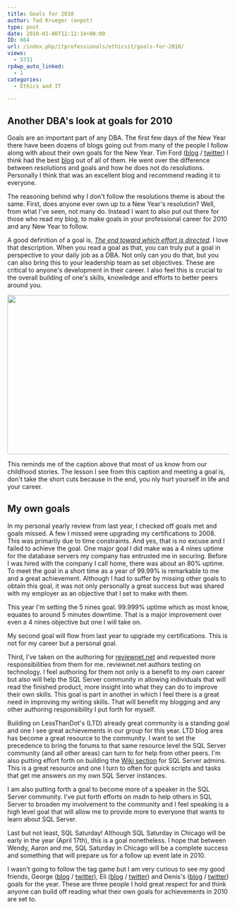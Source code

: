 ```yaml
---
title: Goals for 2010
author: Ted Krueger (onpnt)
type: post
date: 2010-01-06T12:12:14+00:00
ID: 664
url: /index.php/itprofessionals/ethicsit/goals-for-2010/
views:
  - 5731
rp4wp_auto_linked:
  - 1
categories:
  - Ethics and IT

---
```

## Another DBA's look at goals for 2010

Goals are an important part of any DBA. The first few days of the New Year there have been dozens of blogs going out from many of the people I follow along with about their own goals for the New Year. Tim Ford ([blog][1] / [twitter][2]) I think had the best [blog][3] out of all of them. He went over the difference between resolutions and goals and how he does not do resolutions. Personally I think that was an excellent blog and recommend reading it to everyone. 

The reasoning behind why I don't follow the resolutions theme is about the same. First, does anyone ever own up to a New Year's resolution? Well, from what I've seen, not many do. Instead I want to also put out there for those who read my blog, to make goals in your professional career for 2010 and any New Year to follow.

A good definition of a goal is, _[The end toward which effort is directed][4]_. I love that description. When you read a goal as that, you can truly put a goal in perspective to your daily job as a DBA. Not only can you do that, but you can also bring this to your leadership team as set objectives. These are critical to anyone's development in their career. I also feel this is crucial to the overall building of one's skills, knowledge and efforts to better peers around you. 

<div class="image_block">
  <img src="/wp-content/uploads/blogs/ITProfessionals/goal.gif" alt="" title="" width="505" height="361" />
</div>

This reminds me of the caption above that most of us know from our childhood stories. The lesson I see from this caption and meeting a goal is, don't take the short cuts because in the end, you nly hurt yourself in life and your career. 

## My own goals

In my personal yearly review from last year, I checked off goals met and goals missed. A few I missed were upgrading my certifications to 2008. This was primarily due to time constraints. And yes, that is no excuse and I failed to achieve the goal. One major goal I did make was a 4 nines uptime for the database servers my company has entrusted me in securing. Before I was hired with the company I call home, there was about an 80% uptime. To meet the goal in a short time as a year of 99.99% is remarkable to me and a great achievement. Although I had to suffer by missing other goals to obtain this goal, it was not only personally a great success but was shared with my employer as an objective that I set to make with them.

This year I'm setting the 5 nines goal. 99.999% uptime which as most know, equates to around 5 minutes downtime. That is a major improvement over even a 4 nines objective but one I will take on.
  
My second goal will flow from last year to upgrade my certifications. This is not for my career but a personal goal. 

Third, I've taken on the authoring for [reviewnet.net][5] and requested more responsibilities from them for me. reviewnet.net authors testing on technology. I feel authoring for them not only is a benefit to my own career but also will help the SQL Server community in allowing individuals that will read the finished product, more insight into what they can do to improve their own skills. This goal is part in another in which I feel there is a great need in improving my writing skills. That will benefit my blogging and any other authoring responsibility I put forth for myself. 

Building on LessThanDot's (LTD) already great community is a standing goal and one I see great achievements in our group for this year. LTD blog area has become a great resource to the community. I want to set the precedence to bring the forums to that same resource level the SQL Server community (and all other areas) can turn to for help from other peers. I'm also putting effort forth on building the [Wiki section][6] for SQL Server admins. This is a great resource and one I turn to often for quick scripts and tasks that get me answers on my own SQL Server instances.

I am also putting forth a goal to become more of a speaker in the SQL Server community. I've put forth efforts on msdn to help others in SQL Server to broaden my involvement to the community and I feel speaking is a high level goal that will allow me to provide more to everyone that wants to learn about SQL Server.

Last but not least, SQL Saturday! Although SQL Saturday in Chicago will be early in the year (April 17th), this is a goal nonetheless. I hope that between Wendy, Aaron and me, SQL Saturday in Chicago will be a complete success and something that will prepare us for a follow up event late in 2010. 

I wasn't going to follow the tag game but I am very curious to see my good friends, George ([blog][7] / [twitter][8]), Eli ([blog][9] / [twitter][10]) and Denis's ([blog][11] / [twitter][12]) goals for the year. These are three people I hold great respect for and think anyone can build off reading what their own goals for achievements in 2010 are set to.

 [1]: http://thesqlagentman.com/
 [2]: http://twitter.com/sqlagentman
 [3]: http://thesqlagentman.com/2009/12/2010-resolutions-and-themeword/
 [4]: http://www.merriam-webster.com/dictionary/goal
 [5]: http://reviewnet.net/
 [6]: http://wiki.ltd.local/index.php/Category:Microsoft_SQL_Server_Admin
 [7]: /index.php/All/?disp=authdir&author=10
 [8]: http://twitter.com/gmmastros
 [9]: /index.php/All/?disp=authdir&author=9
 [10]: http://twitter.com/tarwn
 [11]: /index.php/All/?disp=authdir&author=4
 [12]: http://twitter.com/denisgobo